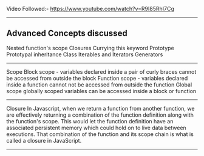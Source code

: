 Video Followed:- https://www.youtube.com/watch?v=R9I85RhI7Cg

--------------------------------------------------------------------------------------------------
Advanced Concepts discussed
----------------------------
Nested function's scope
Closures
Currying
this keyword
Prototype
Prototypal inheritance
Class
Iterables and Iterators
Generators

--------------------------------------------------------------------------------------------------
Scope
Block scope - variables declared inside a pair of curly braces cannot be accessed from outside
the block
Function scope - variables declared inside a function cannot not be accessed from outside the
function
Global scope globally scoped variables can be accessed inside a block or function

--------------------------------------------------------------------------------------------------
Closure
In Javascript, when we return a function from another function, we are effectively returning a
combination of the function definition along with the function's scope. This would let the
function definition have an associated persistent memory which could hold on to live data
between executions. That combination of the function and its scope chain is what is called a
closure in JavaScript.

--------------------------------------------------------------------------------------------------

